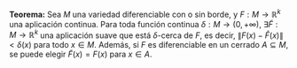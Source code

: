 **Teorema:** Sea $M$ una variedad diferenciable con o sin borde, y $F:M\longrightarrow \mathbb{R}^{k}$ una aplicación continua. Para toda función continua $\delta:M\longrightarrow(0,+\infty)$, $\exists \tilde{F}:M\longrightarrow\mathbb{R}^{k}$ una aplicación suave que está $\delta$-cerca de $F$, es decir, $\| F(x)-\hat{F}(x) \|<\delta(x)$ para todo $x \in M$. Además, si $F$ es diferenciable en un cerrado $A\subseteq M$, se puede elegir $\tilde{F}(x)=F(x)$ para $x \in A$.